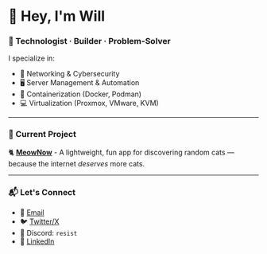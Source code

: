 # 👋 Hey, I'm Will

### 🧠 Technologist · Builder · Problem-Solver

I specialize in:

- 🔐 Networking & Cybersecurity  
- 🖥️ Server Management & Automation  
- 🐳 Containerization (Docker, Podman)  
- 💻 Virtualization (Proxmox, VMware, KVM)

---

### 🚀 Current Project

🐈 [**MeowNow**](https://github.com/MeowNowApp/MeowNow) - A lightweight, fun app for discovering random cats — because the internet *deserves* more cats.

---

### 📬 Let's Connect

- 📧 [Email](mailto:will@wbreiler.com)  
- 🐦 [Twitter/X](https://x.com/wbreiler)  
- 💬 Discord: `resist`  
- 💼 [LinkedIn](https://linkedin.com/in/wbreiler)
